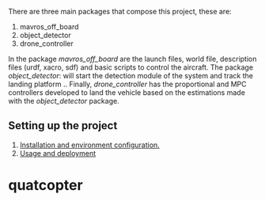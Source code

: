 
There are three main packages that compose this project, these are:

 1. mavros_off_board
 2. object_detector
 3. drone_controller

In the package *mavros_off_board* are the launch files, world file, description files (urdf, xacro, sdf) and basic scripts to control the aircraft. The package *object_detector*: will start the detection module of the system and track the landing platform .. Finally, *drone_controller* has the proportional and MPC controllers developed to land the vehicle based on the estimations made with the *object_detector* package.

## Setting up the project

1. [Installation and environment configuration.](/Installation.md)
2. [Usage and deployment](/Usage.md)

# quatcopter
